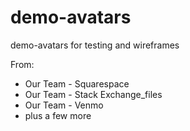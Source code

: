 # demo-avatars
demo-avatars for testing and wireframes

From: 
+ Our Team - Squarespace
+ Our Team - Stack Exchange_files
+ Our Team - Venmo
+ plus a few more
